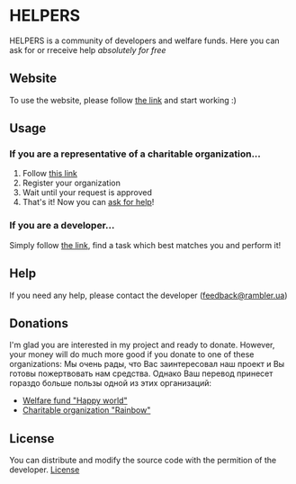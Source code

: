 # HELPERS

HELPERS is a community of developers and welfare funds. Here you can ask for or rreceive help *absolutely for free*

## Website

To use the website, please follow [the link](https://helpers.pythonanywhere.com/en) and start working :)

## Usage

### If you are a representative of a charitable organization...
1) Follow [this link](https://helpers.pythonanywhere.com/en#partnership)
2) Register your organization
3) Wait until your request is approved
4) That's it! Now you can [ask for help](https://helpers.pythonanywhere.com/en/create-task)!

### If you are a developer...
Simply follow [the link](https://helpers.pythonanywhere.com/en/developers), find a task which best matches you and perform it!

## Help
If you need any help, please contact the developer ([feedback@rambler.ua](mailto:feedback@rambler.ua))

## Donations
I'm glad you are interested in my project and ready to donate. However, your money will do much more good if you donate to one of these organizations:
Мы очень рады, что Вас заинтересовал наш проект и Вы готовы пожертвовать нам средства. Однако Ваш перевод принесет гораздо больше пользы одной из этих организаций:
- [Welfare fund "Happy world"](https://blagotvoritelnyi-fond.ru/pay/)
- [Charitable organization "Rainbow"](https://raduga-omsk.ru/how-to-help/?lang_ui=en)

## License
You can distribute and modify the source code with the permition of the developer. [License](https://github.com/aadev151/helpers/blob/main/LICENSE.md)
